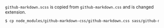 `github-markdown.scss` is copied from `github-markdown.css` and is changed extension.

```bash
$ cp node_modules/github-markdown-css/github-markdown.css sass/github-markdown.scss
```
